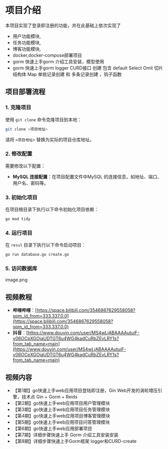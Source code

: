 

# 项目介绍
本项目实现了登录即注册的功能，并在此基础上依次实现了
- 用户功能模块,
- 任务功能模块,
- 博客功能模块,
- docker,docker-compose部署项目
- gorm 快速上手gorm 介绍工具安装，模型使用
- gorm 快速上手gorm logger CURD接口 创建 包含 default Select  Omit  切片 结构体 Map 单挑记录创建 和 多条记录创建 ，钩子函数


## 项目部署流程

### 1. 克隆项目
使用 `git clone` 命令克隆项目到本地：
```bash
git clone <项目地址>
```
请将 `<项目地址>` 替换为实际的项目仓库地址。

### 2. 修改配置
需要修改以下配置：
- **MySQL 连接配置**：在项目配置文件中MySQL 的连接信息，如地址、端口、用户名、密码等。

### 3. 初始化项目
在项目根目录下执行以下命令初始化项目依赖：
```bash
go mod tidy
```

### 4. 运行项目
在 `resul` 目录下执行以下命令启动项目：
```bash
go run database.go create.go

```

### 5. 访问数据库
image.png

## 视频教程
- **哔哩哔哩**：[https://space.bilibili.com/3546867629558058?spm_id_from=333.337.0.0](https://space.bilibili.com/3546867629558058?spm_id_from=333.337.0.0)
- **抖音**：[https://www.douyin.com/user/MS4wLjABAAAAutuiF-v06OCpXGOjaUDTGT6u4WG4kadCuRbZEvLRY1s?from_tab_name=main](https://www.douyin.com/user/MS4wLjABAAAAutuiF-v06OCpXGOjaUDTGT6u4WG4kadCuRbZEvLRY1s?from_tab_name=main)

## 视频内容
- 【第1期】go快速上手web应用项目登陆即注册，Gin Web开发的涡轮增压引擎，技术点 Gin + Gorm + Reids
- 【第2期】go快速上手web应用项目用户管理模块
- 【第3期】go快速上手web应用项目任务管理模块
- 【第4期】go快速上手web应用项目博客管理模块
- 【第5期】go快速上手web应用项目问答管理模块
- 【第6期】go快速上手web应用部署项目
- 【第7期】详细步骤快速上手 Gorm 介绍工具安装安装 
- 【第8期】详细步骤快速上手Gorm框架 logger和CURD-create


